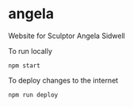# angela
Website for Sculptor Angela Sidwell

To run locally
```
npm start
```

To deploy changes to the internet
```
npm run deploy
```
